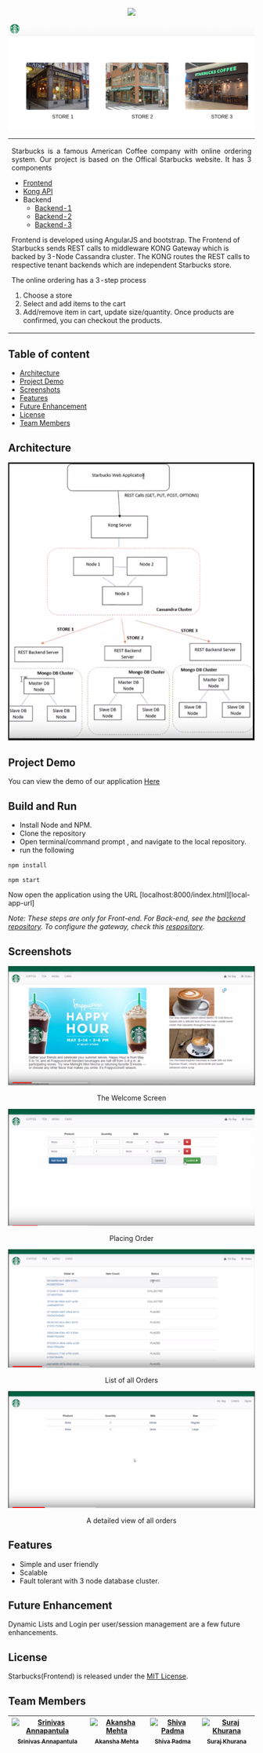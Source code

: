<p align="center">
<a href="https://github.com/khurana3773/Starbucks-Frontend/blob/master/LICENSE" rel="Licence"><img src="https://img.shields.io/github/license/mashape/apistatus.svg" /></a>
</p>

![Welcome](/screenshots/starbucks_stores.png?raw=true "Welcome Screen")

<table>
<tr>
<td>
<p align="justify"> Starbucks is a famous American Coffee company with online ordering system. Our project is based on the Offical Starbucks website. It has 3 components <br>
 
<ul>
 <li><a href = "https://github.com/khurana3773/Starbucks-Frontend">Frontend</a></li>
 <li><a href= "https://github.com/shiva322/KongAPIGateway-Starbucks">Kong API</a></li>
<li>Backend
 <ul><li><a href="https://github.com/rsk5492/Starbucks-Portal">Backend-1</a></li>
  <li><a href = "https://github.com/khurana3773/Starbucks-Backend">Backend-2</a></li>
  <li><a href = "https://github.com/akanshamehta17/CMPE281-Hackathon">Backend-3</a></li>
 </ul>
</li>
 </ul>


<p>Frontend is developed using AngularJS and bootstrap. The Frontend of Starbucks sends REST calls to middleware KONG Gateway which is backed by 3-Node Cassandra cluster. The KONG routes the REST calls to respective tenant backends which are independent Starbucks store.
 
The online ordering has a 3-step process <br><ol>
 <li>Choose a store</li>
 <li>Select and add items to the cart</li> 
 <li>Add/remove item in cart, update size/quantity. Once products are confirmed, you can checkout the products.</li>
 </ol>
</p>
</td>
</tr>
</table>


## Table of content

- [Architecture](#architecture)
- [Project Demo](#project-demo)
- [Screenshots](#screenshots)
- [Features](#features)
- [Future Enhancement](#future-enhancement)
- [License](#license)
- [Team Members](#team-members)

## Architecture

![Architecture](/screenshots/Architecture.png?raw=true "Architecture")



## Project Demo

<p>You can view the demo of our application <a href="https://www.youtube.com/watch?v=1DqcBS7eUiI" >Here</a> </p>

## Build and Run

* Install Node and NPM.
* Clone the repository
* Open terminal/command prompt , and navigate to the local repository.
* run the following 
```
npm install
```

```
npm start
```

<p>Now open the application using the URL [localhost:8000/index.html][local-app-url]</p>

<p><i>Note: These steps are only for Front-end. For Back-end, see the <a href="https://github.com/rsk5492/Starbucks-Portal">backend repository</a>. To configure the gateway, check this <a href= "https://github.com/shiva322/KongAPIGateway-Starbucks">respository</a></i>.</p>

## Screenshots 

![Screen1](/screenshots/Screen1.PNG?raw=true "Welcome Screen")

<p align="center">The Welcome Screen</p>

![Screen2](/screenshots/screen2.PNG?raw=true "Screen2")

<p align="center">Placing Order</p>

![Screen3](/screenshots/screen3.PNG?raw=true "Screen3")

<p align="center">List of all Orders</p>

![Screen4](/screenshots/Screen4.PNG?raw=true "Detailed View of an Order")

<p align="center">A detailed view of all orders</p>

## Features

- Simple and user friendly
- Scalable
- Fault tolerant with 3 node database cluster.

## Future Enhancement

Dynamic Lists and Login per user/session management are a few future enhancements.


## License

Starbucks(Frontend) is released under the [MIT License](https://github.com/khurana3773/Starbucks-Frontend/blob/master/LICENSE).

## Team Members

| [![Srinivas Annapantula](https://avatars.githubusercontent.com/rsk5492?s=100)<br /><sub>Srinivas Annapantula</sub>](https://github.com/rsk5492)<br /> | [![Akansha Mehta](https://avatars.githubusercontent.com/akanshamehta17?s=100)<br /><sub>Akansha Mehta</sub>](https://github.com/akanshamehta17)<br /> | [![Shiva Padma](https://avatars.githubusercontent.com/shiva322?s=100)<br /><sub>Shiva Padma</sub>](https://github.com/shiva322)<br />| [![Suraj Khurana](https://avatars.githubusercontent.com/khurana3773?s=100)<br /><sub>Suraj Khurana</sub>](https://github.com/khurana3773)<br />|
| :---: | :---: | :---: | :---: |
